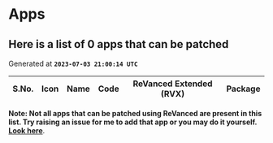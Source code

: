 # Apps

## Here is a list of 0 apps that can be patched

Generated at **`2023-07-03 21:00:14 UTC`**

| S.No. | Icon | Name | Code | ReVanced Extended (RVX) | Package |
|:-----:|------|------|------|:-----------------------:|---------|

**Note: Not all apps that can be patched using ReVanced are present in this list. Try raising an issue for me to add that app or you may do it yourself. [Look here]()**.
